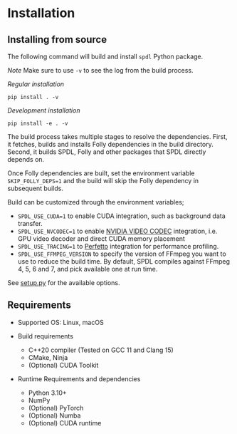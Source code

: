 # Installation

## Installing from source

The following command will build and install `spdl` Python package.

_Note_ Make sure to use `-v` to see the log from the build process.

_Regular installation_

```
pip install . -v
```

_Development installation_

```
pip install -e . -v
```

The build process takes multiple stages to resolve the dependencies.
First, it fetches, builds and installs Folly dependencies in the build directory.
Second, it builds SPDL, Folly and other packages that SPDL directly depends on.

Once Folly dependencies are built, set the environment variable
`SKIP_FOLLY_DEPS=1` and the build will skip the Folly dependency in subsequent builds.

Build can be customized through the environment variables;

- `SPDL_USE_CUDA=1` to enable CUDA integration, such as background data transfer.
- `SPDL_USE_NVCODEC=1` to enable [NVIDIA VIDEO CODEC](https://developer.nvidia.com/video-codec-sdk)
   integration, i.e. GPU video decoder and direct CUDA memory placement
- `SPDL_USE_TRACING=1` to [Perfetto](https://perfetto.dev/) integration for performance profiling.
- `SPDL_USE_FFMPEG_VERSION` to specify the version of FFmpeg you want to use to reduce the build time.
   By default, SPDL compiles against FFmpeg 4, 5, 6 and 7, and pick available one at run time.

See [setup.py](https://github.com/mthrok/spdl/blob/main/setup.py) for the available options.

## Requirements

* Supported OS: Linux, macOS

* Build requirements
    - C++20 compiler (Tested on GCC 11 and Clang 15)
    - CMake, Ninja
    - (Optional) CUDA Toolkit

* Runtime Requirements and dependencies
    - Python 3.10+
    - NumPy
    - (Optional) PyTorch
    - (Optional) Numba
    - (Optional) CUDA runtime
